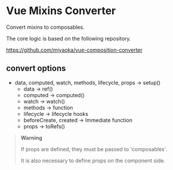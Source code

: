 # Vue Mixins Converter
Convert mixins to composables.

The core logic is based on the following repository.

https://github.com/miyaoka/vue-composition-converter

## convert options

- data, computed, watch, methods, lifecycle, props -> setup()
  - data -> ref()
  -  computed -> computed()
  - watch -> watch()
  - methods -> function
  - lifecycle -> lifecycle hooks
  - beforeCreate, created -> Immediate function
  - props -> toRefs()

> **Warning**
> 
> If props are defined, they must be passed to 'composables'.
>
> It is also necessary to define props on the component side.